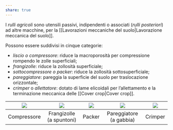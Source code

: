 ```yaml
---
share: true
---
```

I *rulli agricoli* sono utensili passivi, indipendenti o associati (*rulli posteriori*) ad altre macchine, per la [[Lavorazioni meccaniche del suolo|Lavorazione meccanica del suolo]].

Possono essere suddivisi in cinque categorie:
- *liscio o compressore*: riduce la macroporosità per compressione rompendo le zolle superficiali;
- *frangizolle*: riduce la zollosità superficiale;
- *sottocompressore o packer*: riduce la zollosità sottosuperficiale;
- *pareggiatore*: pareggia la superficie del suolo per traslocazione orizzontale;
- *crimper* o *allettatore*: dotato di lame elicoidali per l’allettamento e la terminazione meccanica delle [[Cover crop|Cover crop]].






 | ![](c355d3ef96ebe52c3168a8624e1ef795_MD5%201.jpg) | ![](b288f7f628ef1a2130ec6255635e36e3_MD5%201.png) | ![](7a78f8c5fcaf5331a3b33c8d7d848a2e_MD5%201.png) | ![](b1e0569d94b2b629c74c6f5519f42850_MD5%201.png) | ![](7242bba42f3fc48b32b744a9e260ff09_MD5%201.png) |
 |:------------------------------------:|:------------------------------------:|:------------------------------------:|:------------------------------------:|:------------------------------------:|
 |                Compressore                |       Frangizolle (a spuntoni)       |                Packer                |       Pareggiatore (a gabbia)        |               Crimper                |